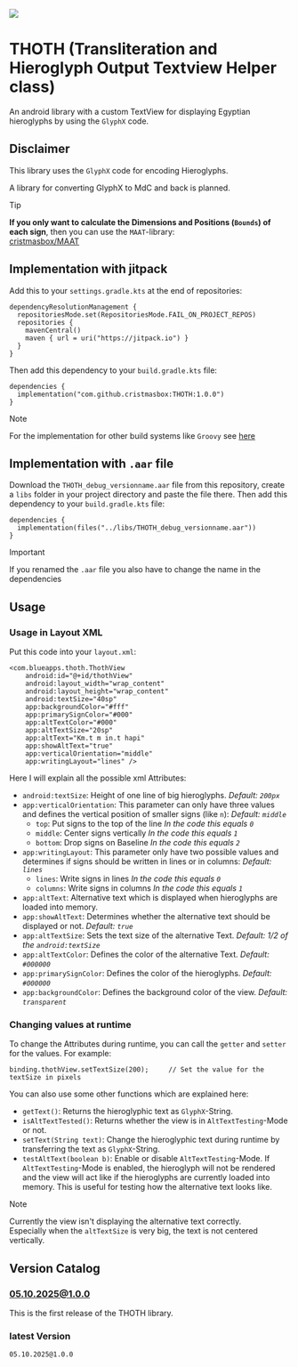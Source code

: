 [![](https://jitpack.io/v/cristmasbox/THOTH.svg)](https://jitpack.io/#cristmasbox/THOTH)

# THOTH (Transliteration and Hieroglyph Output Textview Helper class)
An android library with a custom TextView for displaying Egyptian hieroglyphs by using the `GlyphX` code.

## Disclaimer
This library uses the `GlyphX` code for encoding Hieroglyphs.

A library for converting GlyphX to MdC and back is planned.

> [!TIP]
> **If you only want to calculate the Dimensions and Positions (`Bounds`) of each sign**, then you can use the `MAAT`-library:\
> [cristmasbox/MAAT](https://github.com/cristmasbox/MAAT)

## Implementation with jitpack
Add this to your `settings.gradle.kts` at the end of repositories:
```
dependencyResolutionManagement {
  repositoriesMode.set(RepositoriesMode.FAIL_ON_PROJECT_REPOS)
  repositories {
    mavenCentral()
    maven { url = uri("https://jitpack.io") }
  }
}
```
Then add this dependency to your `build.gradle.kts` file:
```
dependencies {
  implementation("com.github.cristmasbox:THOTH:1.0.0")
}
```
> [!NOTE]
> For the implementation for other build systems like `Groovy` see [here](https://jitpack.io/#cristmasbox/THOTH/)

## Implementation with `.aar` file
Download the `THOTH_debug_versionname.aar` file from this repository, create a `libs` folder in your project directory and paste the file there. Then add this dependency to your `build.gradle.kts` file:
```
dependencies {
  implementation(files("../libs/THOTH_debug_versionname.aar"))
}
```

> [!IMPORTANT]
> If you renamed the `.aar` file you also have to change the name in the dependencies

## Usage
### Usage in Layout XML
Put this code into your `layout.xml`:
```
<com.blueapps.thoth.ThothView
    android:id="@+id/thothView"
    android:layout_width="wrap_content"
    android:layout_height="wrap_content"
    android:textSize="40sp"
    app:backgroundColor="#fff"
    app:primarySignColor="#000"
    app:altTextColor="#000"
    app:altTextSize="20sp"
    app:altText="Km.t m in.t hapi"
    app:showAltText="true"
    app:verticalOrientation="middle"
    app:writingLayout="lines" />
```
Here I will explain all the possible xml Attributes:

- `android:textSize`: Height of one line of big hieroglyphs. *Default: `200px`*
- `app:verticalOrientation`: This parameter can only have three values and defines the vertical position of smaller signs (like `n`): *Default: `middle`*
  - `top`: Put signs to the top of the line  *In the code this equals `0`*
  - `middle`: Center signs vertically        *In the code this equals `1`*
  - `bottom`: Drop signs on Baseline         *In the code this equals `2`*
- `app:writingLayout`: This parameter only have two possible values and determines if signs should be written in lines or in columns: *Default: `lines`*
  - `lines`: Write signs in lines            *In the code this equals `0`*
  - `columns`: Write signs in columns        *In the code this equals `1`*
- `app:altText`: Alternative text which is displayed when hieroglyphs are loaded into memory.
- `app:showAltText`: Determines whether the alternative text should be displayed or not. *Default: `true`*
- `app:altTextSize`: Sets the text size of the alternative Text. *Default: 1/2 of the `android:textSize`*
- `app:altTextColor`: Defines the color of the alternative Text. *Default: `#000000`*
- `app:primarySignColor`: Defines the color of the hieroglyphs. *Default: `#000000`*
- `app:backgroundColor`: Defines the background color of the view. *Default: `transparent`*

### Changing values at runtime
To change the Attributes during runtime, you can call the `getter` and `setter` for the values. For example:
```
binding.thothView.setTextSize(200);     // Set the value for the textSize in pixels
```

You can also use some other functions which are explained here:

- `getText()`: Returns the hieroglyphic text as `GlyphX`-String.
- `isAltTextTested()`: Returns whether the view is in `AltTextTesting`-Mode or not.
- `setText(String text)`: Change the hieroglyphic text during runtime by transferring the text as `GlyphX`-String.
- `testAltText(boolean b)`: Enable or disable `AltTextTesting`-Mode. If `AltTextTesting`-Mode is enabled, the hieroglyph will not be rendered
and the view will act like if the hieroglyphs are currently loaded into memory. This is useful for testing how the alternative text looks like.

> [!NOTE]
> Currently the view isn't displaying the alternative text correctly.\
> Especially when the `altTextSize` is very big, the text is not centered vertically.

## Version Catalog
### 05.10.2025@1.0.0
This is the first release of the THOTH library.
### latest Version
`05.10.2025@1.0.0`
